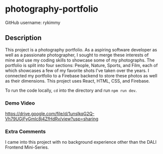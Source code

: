 # photography-portfolio

GitHub username: rykimmy

## Description

This project is a photography portfolio. As a aspiring software developer as well as a passionate photographer, I sought to merge these interests of mine and use my coding skills to showcase some of my photographs. The portfolio is split into four sections: People, Nature, Sports, and Film, each of which showcases a few of my favorite shots I've taken over the years. I connected my portfolio to a Firebase backend to store these photos as well as their dimensions. This project uses React, HTML, CSS, and Firebase.

To run the code locally, `cd` into the directory and run `npm run dev`.

### Demo Video

https://drive.google.com/file/d/1unslkqG2Q-Vh79UGjFyGmIc8j4ZfHdRv/view?usp=sharing

### Extra Comments

I came into this project with no background experience other than the DALI Frontend Mini-Series.
